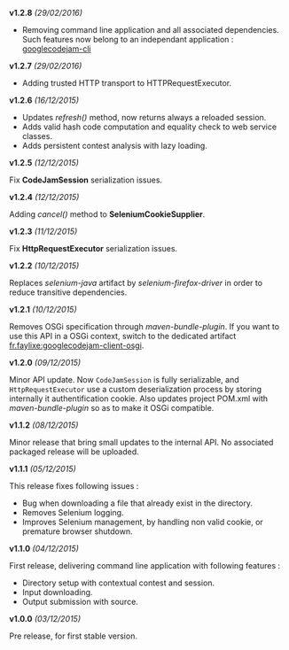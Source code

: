 **v1.2.8** *(29/02/2016)*

* Removing command line application and all associated dependencies. Such features now belong to an independant application : [googlecodejam-cli](https://github.com/Faylixe/googlecodejam-cli)

**v1.2.7** *(29/02/2016)*

* Adding trusted HTTP transport to HTTPRequestExecutor.

**v1.2.6** *(16/12/2015)*

* Updates *refresh()* method, now returns always a reloaded session.
* Adds valid hash code computation and equality check to web service classes.
* Adds persistent contest analysis with lazy loading.

**v1.2.5** *(12/12/2015)*

Fix **CodeJamSession** serialization issues.

**v1.2.4** *(12/12/2015)*

Adding *cancel()* method to **SeleniumCookieSupplier**.

**v1.2.3** *(11/12/2015)*

Fix **HttpRequestExecutor** serialization issues.

**v1.2.2** *(10/12/2015)*

Replaces *selenium-java* artifact by *selenium-firefox-driver* in order to reduce
transitive dependencies.

**v1.2.1** *(10/12/2015)*

Removes OSGi specification through *maven-bundle-plugin*. If you want to use this
API in a OSGi context, switch to the dedicated artifact [fr.faylixe:googlecodejam-client-osgi](https://github.com/Faylixe/googlecodejam-client-osgi).

**v1.2.0** *(09/12/2015)*

Minor API update. Now ``CodeJamSession`` is fully serializable, and ``HttpRequestExecutor``
use a custom deserialization process by storing internally it authentification cookie. Also
updates project POM.xml with *maven-bundle-plugin* so as to make it OSGi compatible.

**v1.1.2** *(08/12/2015)*

Minor release that bring small updates to the internal API.
No associated packaged release will be uploaded.

**v1.1.1** *(05/12/2015)*

This release fixes following issues :

* Bug when downloading a file that already exist in the directory.
* Removes Selenium logging.
* Improves Selenium management, by handling non valid cookie, or premature browser shutdown.

**v1.1.0** *(04/12/2015)*


First release, delivering command line application with following features :

* Directory setup with contextual contest and session.
* Input downloading.
* Output submission with source.

**v1.0.0** *(03/12/2015)*

Pre release, for first stable version.
